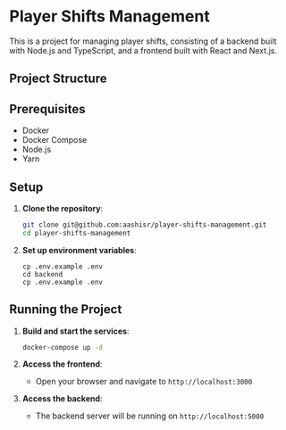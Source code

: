 # Player Shifts Management

This is a project for managing player shifts, consisting of a backend built with Node.js and TypeScript, and a frontend built with React and Next.js.

## Project Structure

## Prerequisites

- Docker
- Docker Compose
- Node.js
- Yarn

## Setup

1. **Clone the repository**:
    ```sh
    git clone git@github.com:aashisr/player-shifts-management.git
    cd player-shifts-management
    ```

2. **Set up environment variables**:
	```
	cp .env.example .env
	cd backend
	cp .env.example .env
	```
## Running the Project

1. **Build and start the services**:
    ```sh
    docker-compose up -d
    ```

2. **Access the frontend**:
    - Open your browser and navigate to `http://localhost:3000`

3. **Access the backend**:
    - The backend server will be running on `http://localhost:5000`